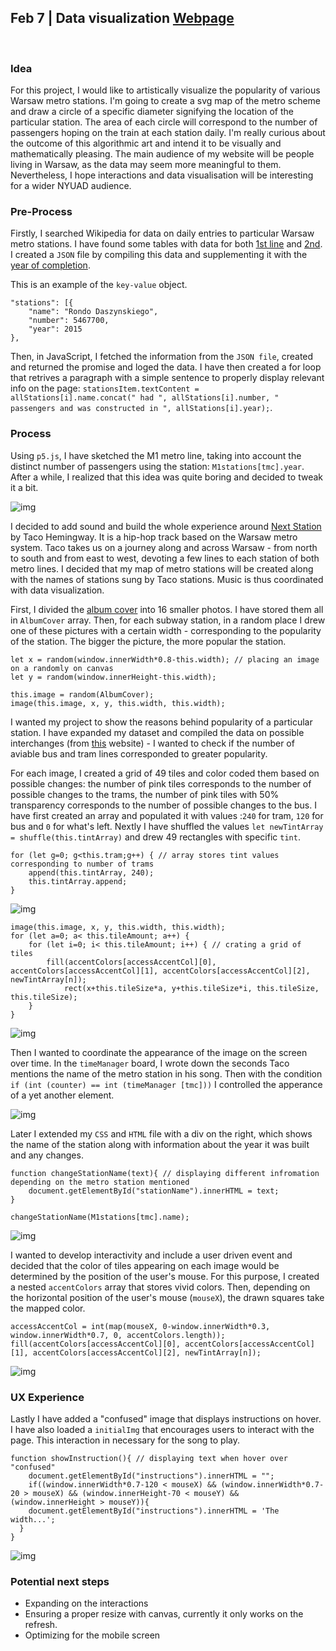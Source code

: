 ## Feb 7 | Data visualization [Webpage](https://martapienkosz.github.io/connectionslab/project1/index.html)
&nbsp;

### Idea
For this project, I would like to artistically visualize the popularity of various Warsaw metro stations. I'm going to create a svg map of the metro scheme and draw a circle of a specific diameter signifying the location of the particular station. The area of each circle will correspond to the number of passengers hoping on the train at each station daily. I'm really curious about the outcome of this algorithmic art and intend it to be visually and mathematically pleasing. The main audience of my website will be people living in Warsaw, as the data may seem more meaningful to them. Nevertheless, I hope interactions and data visualisation will be interesting for a wider NYUAD audience.


### Pre-Process
Firstly, I searched Wikipedia for data on daily entries to particular Warsaw metro stations. I have found some tables with data for both [1st line](https://pl.wikipedia.org/wiki/Linia_M1_metra_w_Warszawie) and [2nd](https://pl.wikipedia.org/wiki/Linia_M2_metra_w_Warszawie). I created a `JSON` file by compiling this data and supplementing it with the [year of completion](https://en.wikipedia.org/wiki/Warsaw_Metro).

This is an example of the `key-value` object.

```
"stations": [{
	"name": "Rondo Daszynskiego",
	"number": 5467700,
	"year": 2015
},
```

Then, in JavaScript, I fetched the information from the `JSON file`, created and returned the promise and loged the data. I have then created a for loop that retrives a paragraph with a simple sentence to properly display relevant info on the page: `stationsItem.textContent = allStations[i].name.concat(" had ", allStations[i].number, " passengers and was constructed in ", allStations[i].year);`.

### Process
Using `p5.js`, I have sketched the M1 metro line, taking into account the distinct number of passengers using the station: `M1stations[tmc].year`. After a while, I realized that this idea was quite boring and decided to tweak it a bit.

![img](https://github.com/martapienkosz/connectionslab/blob/main/project1/dcmnt/1.png)

I decided to add sound and build the whole experience around [Next Station](https://www.youtube.com/watch?v=TZgBIbqtDnQ) by Taco Hemingway. It is a hip-hop track based on the Warsaw metro system. Taco takes us on a journey along and across Warsaw - from north to south and from east to west, devoting a few lines to each station of both metro lines. I decided that my map of metro stations will be created along with the names of stations sung by Taco stations. Music is thus coordinated with data visualization.

First, I divided the [album cover](https://github.com/martapienkosz/connectionslab/blob/main/project1/img.jpg) into 16 smaller photos. I have stored them all in `AlbumCover` array. Then, for each subway station, in a random place I drew one of these pictures with a certain width - corresponding to the popularity of the station. The bigger the picture, the more popular the station.

```
let x = random(window.innerWidth*0.8-this.width); // placing an image on a randomly on canvas
let y = random(window.innerHeight-this.width);

this.image = random(AlbumCover);
image(this.image, x, y, this.width, this.width);
```

I wanted my project to show the reasons behind popularity of a particular station. I have expanded my dataset and compiled the data on possible interchanges (from [this](https://www.metro.waw.pl/stacja-kabaty-157) website) - I wanted to check if the number of aviable bus and tram lines corresponded to greater popularity.

For each image, I created a grid of 49 tiles and color coded them based on possible changes: the number of pink tiles corresponds to the number of possible changes to the trams, the number of pink tiles with 50% transparency corresponds to the number of possible changes to the bus. I have first created an array and populated it with values :`240` for tram, `120` for bus and `0` for what's left. Nextly I have shuffled the values `let newTintArray = shuffle(this.tintArray)` and drew 49 rectangles with specific `tint`.

```
for (let g=0; g<this.tram;g++) { // array stores tint values corresponding to number of trams
	append(this.tintArray, 240);
	this.tintArray.append;
}
```

![img](https://github.com/martapienkosz/connectionslab/blob/main/project1/dcmnt/2.png)

```
image(this.image, x, y, this.width, this.width);
for (let a=0; a< this.tileAmount; a++) {
	for (let i=0; i< this.tileAmount; i++) { // crating a grid of tiles
		fill(accentColors[accessAccentCol][0], accentColors[accessAccentCol][1], accentColors[accessAccentCol][2], newTintArray[n]);
        	rect(x+this.tileSize*a, y+this.tileSize*i, this.tileSize, this.tileSize);
	}
}
```

![img](https://github.com/martapienkosz/connectionslab/blob/main/project1/dcmnt/4.png)

Then I wanted to coordinate the appearance of the image on the screen over time. In the `timeManager` board, I wrote down the seconds Taco mentions the name of the metro station in his song. Then with the condition `if (int (counter) == int (timeManager [tmc]))` I controlled the apperance of a yet another element.

![img](https://github.com/martapienkosz/connectionslab/blob/main/project1/dcmnt/5.png)

Later I extended my `CSS` and `HTML` file with a div on the right, which shows the name of the station along with information about the year it was built and any changes.

```
function changeStationName(text){ // displaying different infromation depending on the metro station mentioned
	document.getElementById("stationName").innerHTML = text;
}

changeStationName(M1stations[tmc].name);
```

![img](https://github.com/martapienkosz/connectionslab/blob/main/project1/dcmnt/6.png)

I wanted to develop interactivity and include a user driven event and decided that the color of tiles appearing on each image would be determined by the position of the user's mouse. For this purpose, I created a nested `accentColors` array that stores vivid colors. Then, depending on the horizontal position of the user's mouse (`mouseX`), the drawn squares take the mapped color.

```
accessAccentCol = int(map(mouseX, 0-window.innerWidth*0.3, window.innerWidth*0.7, 0, accentColors.length));
fill(accentColors[accessAccentCol][0], accentColors[accessAccentCol][1], accentColors[accessAccentCol][2], newTintArray[n]);
```

![img](https://github.com/martapienkosz/connectionslab/blob/main/project1/dcmnt/7.png)

### UX Experience
Lastly I have added a "confused" image that displays instructions on hover. I have also loaded a `initialImg` that encourages users to interact with the page. This interaction in necessary for the song to play.

```
function showInstruction(){ // displaying text when hover over "confused"
	document.getElementById("instructions").innerHTML = "";
	if((window.innerWidth*0.7-120 < mouseX) && (window.innerWidth*0.7-20 > mouseX) && (window.innerHeight-70 < mouseY) && (window.innerHeight > mouseY)){
	document.getElementById("instructions").innerHTML = 'The width...';
  }
}
```

![img](https://github.com/martapienkosz/connectionslab/blob/main/project1/dcmnt/9.png)

### Potential next steps
- Expanding on the interactions
- Ensuring a proper resize with canvas, currently it only works on the refresh.
- Optimizing for the mobile screen


&nbsp;
